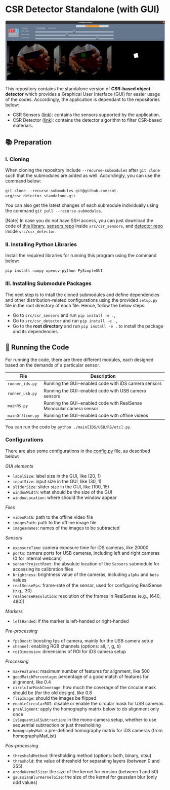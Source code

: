 # CSR Detector Standalone (with GUI)

![Demo](docs/demo.png "Demo")

This repository contains the standalone version of **CSR-based object detector** which provides a Graphical User Interface (GUI) for easier usage of the codes. Accordingly, the application is dependant to the repositories below:

- CSR Sensors ([link](https://github.com/snt-arg/csr_sensors)): contains the sensors supported by the application.
- CSR Detector ([link](https://github.com/snt-arg/csr_detector)): contains the detector algorithm to filter CSR-based materials.

## 📚 Preparation

### I. Cloning

When cloning the repository include `--recurse-submodules` after `git clone` such that the submodules are added as well. Accordingly, you can use the command below:

```
git clone --recurse-submodules git@github.com:snt-arg/csr_detector_standalone.git
```

You can also get the latest changes of each submodule individually using the command `git pull --recurse-submodules`.

[Note] In case you do not have SSH access, you can just download the code of [this library](https://github.com/snt-arg/csr_detector_standalone), [sensors repo](https://github.com/snt-arg/csr_sensors) inside `src/csr_sensors`, and [detector repo](https://github.com/snt-arg/csr_detector) inside `src/csr_detector`.

### II. Installing Python Libraries

Install the required libraries for running this program using the command below:

```
pip install numpy opencv-python PySimpleGUI
```

### III. Installing Submodule Packages

The next step is to intall the cloned submodules and define dependencies and other distribution-related configurations using the provided `setup.py` file in the root directory of each file. Hence, follow the below steps:

- Go to `src/csr_sensors` and run `pip install -e .`,
- Go to `src/csr_detector` and run `pip install -e .`,
- Go to the **root directory** and run `pip install -e .` to install the package and its dependencies.

## 🚀 Running the Code

For running the code, there are three different modules, each designed based on the demands of a particular sensor.

| File             | Description                                                         |
| ---------------- | ------------------------------------------------------------------- |
| `runner_ids.py`  | Running the GUI-enabled code with iDS camera sensors                |
| `runner_usb.py`  | Running the GUI-enabled code with USB camera sensors                |
| `mainRS.py`      | Running the GUI-enabled code with RealSense Monocular camera sensor |
| `mainOffline.py` | Running the GUI-enabled code with offline videos                    |

You can run the code by `python ./main[IDS/USB/RS/etc].py`.

### Configurations

There are also some configurations in the [config.py](config.py) file, as described below:

_GUI elements_

- `labelSize`: label size in the GUI, like (20, 1)
- `inputSize`: input size in the GUI, like (30, 1)
- `sliderSize`: slider size in the GUI, like (100, 15)
- `windowWidth`: what should be the size of the GUI
- `windowLocation`: where should the window appear

_Files_

- `videoPath`: path to the offline video file
- `imagesPath`: path to the offline image file
- `imagesNames`: names of the images to be subtracted

_Sensors_

- `exposureTime`: camera exposure time for iDS cameras, like 20000
- `ports`: camera ports for USB cameras, including left and right cameras (0 for internal webcam)
- `sensorProjectRoot`: the absolute location of the `Sensors` submodule for accessing its calibration files
- `brightness`: brightness value of the cameras, including `alpha` and `beta` values
- `realSenseFps`: frame-rate of the sensor, used for configuring RealSense (e.g., 30)
- `realSenseResolution`: resolution of the frames in RealSense (e.g., (640, 480))

_Markers_

- `leftHanded`: if the marker is left-handed or right-handed

_Pre-processing_

- `fpsBoost`: boosting fps of camera, mainly for the USB camera setup
- `channel`: enabling RGB channels (options: all, r, g, b)
- `roiDimension`: dimensions of ROI for iDS camera setup

_Processing_

- `maxFeatures`: maximum number of features for alignment, like 500
- `goodMatchPercentage`: percentage of a good match of features for alignment, like 0.4
- `circlularMaskCoverage`: how much the coverage of the circular mask should be (for the old design), like 0.8
- `flipImage`: should the images be flipped
- `enableCircularROI`: disable or enable the circular mask for USB cameras
- `preAligment`: apply the homography matrix below to do alignment only once
- `isSequentialSubtraction`: in the mono-camera setup, whether to use sequential subtraction or just thresholding
- `homographyMat`: a pre-defined homography matrix for iDS cameras (from homographyMatList)

_Pos-processing_

- `thresholdMethod`: thresholding method (options: both, binary, otsu)
- `threshold`: the value of threshold for separating layers (between 0 and 255)
- `erodeKernelSize`: the size of the kernel for erosion (between 1 and 50)
- `gaussianBlurKernelSize`: the size of the kernel for gaussian blur (only odd values)
